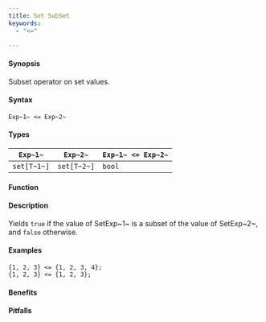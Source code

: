 ```yaml
---
title: Set SubSet
keywords:
  - "<="

---
```


#### Synopsis

Subset operator on set values.

#### Syntax

`Exp~1~ <= Exp~2~`

#### Types


| `Exp~1~`    |  `Exp~2~`    | `Exp~1~ <= Exp~2~`   |
| --- | --- | --- |
| `set[T~1~]` |  `set[T~2~]` | `bool`                 |


#### Function

#### Description

Yields `true` if the value of SetExp~1~ is a subset of the value of SetExp~2~, and `false` otherwise.

#### Examples

```rascal-shell
{1, 2, 3} <= {1, 2, 3, 4};
{1, 2, 3} <= {1, 2, 3};
```

#### Benefits

#### Pitfalls


